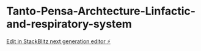 # Tanto-Pensa-Archtecture-Linfactic-and-respiratory-system

[Edit in StackBlitz next generation editor ⚡️](https://stackblitz.com/~/github.com/GOOSEARTe/Tanto-Pensa-Archtecture-Linfactic-and-respiratory-system)